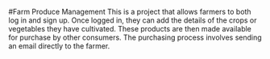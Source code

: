 #Farm Produce Management
This is a project that allows farmers to both log in and sign up. Once logged in, they can add the details of the crops or vegetables they have cultivated.
These products are then made available for purchase by other consumers. The purchasing process involves sending an email directly to the farmer.
